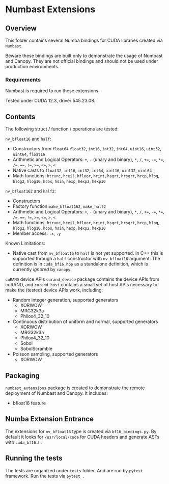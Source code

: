 # Numbast Extensions

## Overview

This folder contains several Numba bindings for CUDA libraries created via `Numbast`.

Beware these bindings are built only to demonstrate the usage of Numbast and Canopy.
They are not official bindings and should not be used under production environments.

### Requirements

Numbast is required to run these extensions.

Tested under CUDA 12.3, driver 545.23.08.

## Contents

The following struct / function / operations are tested:

`nv_bfloat16` and `half`:
- Constructors from `float64` `float32`, `int16`, `int32`, `int64`, `uint16`, `uint32`, `uint64`, `float16`
- Arithmetic and Logical Operators: `+`, `-` (unary and binary), `*`, `/`, `+=`, `-=`, `*=`, `/=`, `==`, `!=`, `>=`, `<=`, `>`, `<`
- Native casts to `float32`, `int16`, `int32`, `int64`, `uint16`, `uint32`, `uint64`
- Math functions: `htrunc`, `hceil`, `hfloor`, `hrint`, `hsqrt`, `hrsqrt`, `hrcp`, `hlog`, `hlog2`, `hlog10`, `hcos`, `hsin`, `hexp`, `hexp2`, `hexp10`

`nv_bfloat162` and `half2`:
- Constructors
- Factory function `make_bfloat162`, `make_half2`
- Arithmetic and Logical Operators: `+`, `-` (unary and binary), `*`, `/`, `+=`, `-=`, `*=`, `/=`, `==`, `!=`, `>=`, `<=`, `>`, `<`
- Math functions: `htrunc`, `hceil`, `hfloor`, `hrint`, `hsqrt`, `hrsqrt`, `hrcp`, `hlog`, `hlog2`, `hlog10`, `hcos`, `hsin`, `hexp`, `hexp2`, `hexp10`
- Member access: `.x`, `.y`

Known Limitations:
- Native cast from `nv_bfloat16` to `half` is not yet supported. In C++ this is supported through a `half` constructor with `nv_bfloat16` argument. The definition is in `cuda_bf16.hpp` as a standalone definition, which is currently *ignored* by `canopy`.

`cuRAND` device APIs
`curand_device` package contains the device APIs from cuRAND, and `curand_host` contains a small set of host APIs necessary to make the (tested) device APIs work, including:
- Random integer generation, supported generators
    - XORWOW
    - MRG32k3a
    - Philox4_32_10
- Continuous distribution of uniform and normal, supported generators
    - XORWOW
    - MRG32k3a
    - Philox4_32_10
    - Sobol
    - SobolScramble
- Poisson sampling, supported generators
    - XORWOW

## Packaging

`numbast_extensions` package is created to demonstrate the remote deployment of Numbast and Canopy.
It includes:
- bfloat16 feature

## Numba Extension Entrance

The extensions for `nv_bfloat16` type is created via `bf16_bindings.py`. By default it looks for `/usr/local/cuda` for CUDA headers and generate ASTs with `cuda_bf16.h`.

## Running the tests

The tests are organized under `tests` folder. And are run by `pytest` framework. Run the tests via `pytest .`
